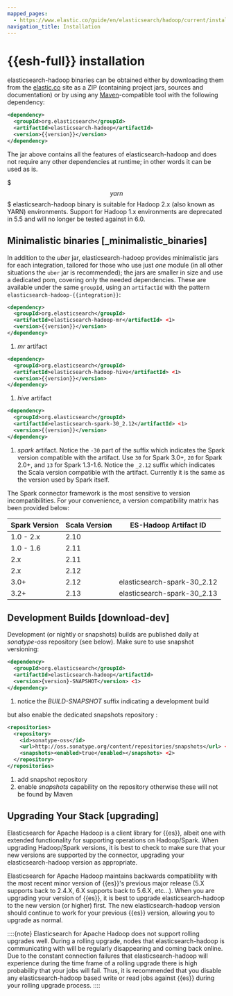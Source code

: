 ```yaml
---
mapped_pages:
  - https://www.elastic.co/guide/en/elasticsearch/hadoop/current/install.html
navigation_title: Installation
---
```

# {{esh-full}} installation

elasticsearch-hadoop binaries can be obtained either by downloading them from the [elastic.co](http://elastic.co) site as a ZIP (containing project jars, sources and documentation) or by using any [Maven](http://maven.apache.org/)-compatible tool with the following dependency:

```xml subs=true
<dependency>
  <groupId>org.elasticsearch</groupId>
  <artifactId>elasticsearch-hadoop</artifactId>
  <version>{{version}}</version>
</dependency>
```

The jar above contains all the features of elasticsearch-hadoop and does not require any other dependencies at runtime; in other words it can be used as is.

$$$yarn$$$
elasticsearch-hadoop binary is suitable for Hadoop 2.x (also known as YARN) environments. Support for Hadoop 1.x environments are deprecated in 5.5 and will no longer be tested against in 6.0.

## Minimalistic binaries [_minimalistic_binaries]

In addition to the *uber* jar, elasticsearch-hadoop provides minimalistic jars for each integration, tailored for those who use just *one* module (in all other situations the `uber` jar is recommended); the jars are smaller in size and use a dedicated pom, covering only the needed dependencies. These are available under the same `groupId`, using an `artifactId` with the pattern `elasticsearch-hadoop-{{integration}}`:

```xml subs=true
<dependency>
  <groupId>org.elasticsearch</groupId>
  <artifactId>elasticsearch-hadoop-mr</artifactId> <1>
  <version>{{version}}</version>
</dependency>
```

1. *mr* artifact


```xml subs=true
<dependency>
  <groupId>org.elasticsearch</groupId>
  <artifactId>elasticsearch-hadoop-hive</artifactId> <1>
  <version>{{version}}</version>
</dependency>
```

1. *hive* artifact


```xml subs=true
<dependency>
  <groupId>org.elasticsearch</groupId>
  <artifactId>elasticsearch-spark-30_2.12</artifactId> <1>
  <version>{{version}}</version>
</dependency>
```

1. *spark* artifact. Notice the `-30` part of the suffix which indicates the Spark version compatible with the artifact. Use `30` for Spark 3.0+, `20` for Spark 2.0+, and `13` for Spark 1.3-1.6. Notice the `_2.12` suffix which indicates the Scala version compatible with the artifact. Currently it is the same as the version used by Spark itself.


The Spark connector framework is the most sensitive to version incompatibilities. For your convenience, a version compatibility matrix has been provided below:

| Spark Version | Scala Version | ES-Hadoop Artifact ID |
| --- | --- | --- |
| 1.0 - 2.x | 2.10 | <unsupported> |
| 1.0 - 1.6 | 2.11 | <unsupported> |
| 2.x | 2.11 | <unsupported> |
| 2.x | 2.12 | <unsupported> |
| 3.0+ | 2.12 | elasticsearch-spark-30_2.12 |
| 3.2+ | 2.13 | elasticsearch-spark-30_2.13 |


## Development Builds [download-dev]

Development (or nightly or snapshots) builds are published daily at *sonatype-oss* repository (see below). Make sure to use snapshot versioning:

```xml
<dependency>
  <groupId>org.elasticsearch</groupId>
  <artifactId>elasticsearch-hadoop</artifactId>
  <version>{version}-SNAPSHOT</version> <1>
</dependency>
```

1. notice the *BUILD-SNAPSHOT* suffix indicating a development build


but also enable the dedicated snapshots repository :

```xml
<repositories>
  <repository>
    <id>sonatype-oss</id>
    <url>http://oss.sonatype.org/content/repositories/snapshots</url> <1>
    <snapshots><enabled>true</enabled></snapshots> <2>
  </repository>
</repositories>
```

1. add snapshot repository
2. enable *snapshots* capability on the repository otherwise these will not be found by Maven



## Upgrading Your Stack [upgrading]

Elasticsearch for Apache Hadoop is a client library for {{es}}, albeit one with extended functionality for supporting operations on Hadoop/Spark. When upgrading Hadoop/Spark versions, it is best to check to make sure that your new versions are supported by the connector, upgrading your elasticsearch-hadoop version as appropriate.

Elasticsearch for Apache Hadoop maintains backwards compatibility with the most recent minor version of {{es}}'s previous major release (5.X supports back to 2.4.X, 6.X supports back to 5.6.X, etc…​). When you are upgrading your version of {{es}}, it is best to upgrade elasticsearch-hadoop to the new version (or higher) first. The new elasticsearch-hadoop version should continue to work for your previous {{es}} version, allowing you to upgrade as normal.

::::{note}
Elasticsearch for Apache Hadoop does not support rolling upgrades well. During a rolling upgrade, nodes that elasticsearch-hadoop is communicating with will be regularly disappearing and coming back online. Due to the constant connection failures that elasticsearch-hadoop will experience during the time frame of a rolling upgrade there is high probability that your jobs will fail. Thus, it is recommended that you disable any elasticsearch-hadoop based write or read jobs against {{es}} during your rolling upgrade process.
::::



